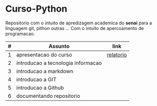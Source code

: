 # Curso-Python 

Repositorio com o intuito de apredizagem academica do **senai** para a linguagem git, pithon outras ... Com o intuito de apercoamento de programacao.

|#|Assunto|link|
|-|-|-|
|1|apresentacao do curso|[relatorio](./aulas/Aula01.md)|
|2|introducao a tecnologia informacao||
|3|introducao a markdown||
|4|introducao a GIT||
|5|introducao a Github||
|6|documentando repositorio||
